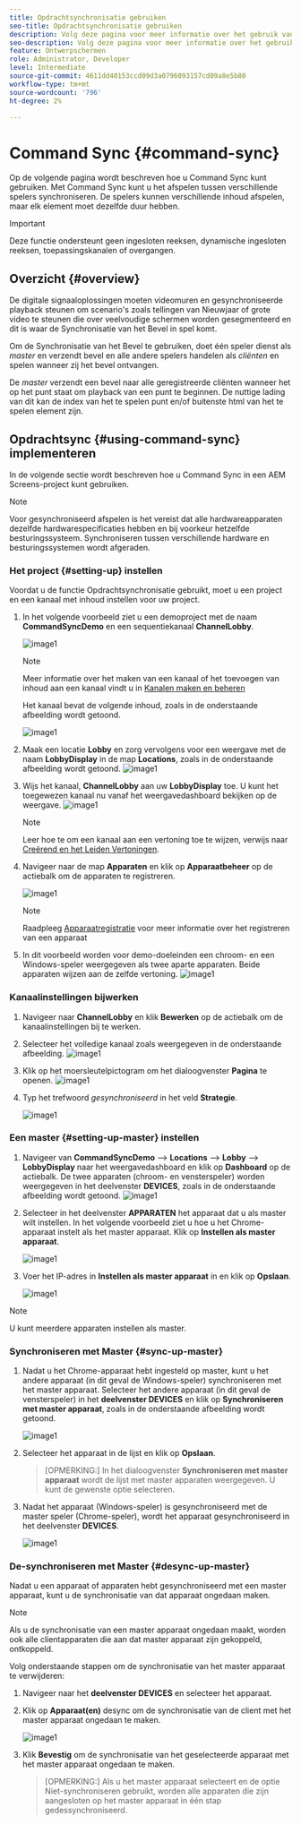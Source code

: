 ```yaml
---
title: Opdrachtsynchronisatie gebruiken
seo-title: Opdrachtsynchronisatie gebruiken
description: Volg deze pagina voor meer informatie over het gebruik van Command Sync.
seo-description: Volg deze pagina voor meer informatie over het gebruik van Command Sync.
feature: Ontwerpschermen
role: Administrator, Developer
level: Intermediate
source-git-commit: 4611dd40153ccd09d3a0796093157cd09a8e5b80
workflow-type: tm+mt
source-wordcount: '796'
ht-degree: 2%

---
```



# Command Sync {#command-sync}

Op de volgende pagina wordt beschreven hoe u Command Sync kunt gebruiken. Met Command Sync kunt u het afspelen tussen verschillende spelers synchroniseren. De spelers kunnen verschillende inhoud afspelen, maar elk element moet dezelfde duur hebben.

>[!IMPORTANT]
>
>Deze functie ondersteunt geen ingesloten reeksen, dynamische ingesloten reeksen, toepassingskanalen of overgangen.

## Overzicht {#overview}

De digitale signaaloplossingen moeten videomuren en gesynchroniseerde playback steunen om scenario&#39;s zoals tellingen van Nieuwjaar of grote video te steunen die over veelvoudige schermen worden gesegmenteerd en dit is waar de Synchronisatie van het Bevel in spel komt.

Om de Synchronisatie van het Bevel te gebruiken, doet één speler dienst als *master* en verzendt bevel en alle andere spelers handelen als *cliënten* en spelen wanneer zij het bevel ontvangen.

De *master* verzendt een bevel naar alle geregistreerde cliënten wanneer het op het punt staat om playback van een punt te beginnen. De nuttige lading van dit kan de index van het te spelen punt en/of buitenste html van het te spelen element zijn.

## Opdrachtsync {#using-command-sync} implementeren

In de volgende sectie wordt beschreven hoe u Command Sync in een AEM Screens-project kunt gebruiken.

>[!NOTE]
>
>Voor gesynchroniseerd afspelen is het vereist dat alle hardwareapparaten dezelfde hardwarespecificaties hebben en bij voorkeur hetzelfde besturingssysteem. Synchroniseren tussen verschillende hardware en besturingssystemen wordt afgeraden.

### Het project {#setting-up} instellen

Voordat u de functie Opdrachtsynchronisatie gebruikt, moet u een project en een kanaal met inhoud instellen voor uw project.

1. In het volgende voorbeeld ziet u een demoproject met de naam **CommandSyncDemo** en een sequentiekanaal **ChannelLobby**.

   ![image1](assets/command-sync/command-sync1-1.png)

   >[!NOTE]
   >
   >Meer informatie over het maken van een kanaal of het toevoegen van inhoud aan een kanaal vindt u in [Kanalen maken en beheren](/help/user-guide/managing-channels.md)

   Het kanaal bevat de volgende inhoud, zoals in de onderstaande afbeelding wordt getoond.

   ![image1](assets/command-sync/command-sync2-1.png)

1. Maak een locatie **Lobby** en zorg vervolgens voor een weergave met de naam **LobbyDisplay** in de map **Locations**, zoals in de onderstaande afbeelding wordt getoond.
   ![image1](assets/command-sync/command-sync3-1.png)

1. Wijs het kanaal, **ChannelLobby** aan uw **LobbyDisplay** toe. U kunt het toegewezen kanaal nu vanaf het weergavedashboard bekijken op de weergave.
   ![image1](assets/command-sync/command-sync4-1.png)

   >[!NOTE]
   >
   >Leer hoe te om een kanaal aan een vertoning toe te wijzen, verwijs naar [Creërend en het Leiden Vertoningen](/help/user-guide/managing-displays.md).

1. Navigeer naar de map **Apparaten** en klik op **Apparaatbeheer** op de actiebalk om de apparaten te registreren.

   ![image1](assets/command-sync5.png)

   >[!NOTE]
   >
   >Raadpleeg [Apparaatregistratie](/help/user-guide/device-registration.md) voor meer informatie over het registreren van een apparaat

1. In dit voorbeeld worden voor demo-doeleinden een chroom- en een Windows-speler weergegeven als twee aparte apparaten. Beide apparaten wijzen aan de zelfde vertoning.
   ![image1](assets/command-sync6.png)

### Kanaalinstellingen bijwerken

1. Navigeer naar **ChannelLobby** en klik **Bewerken** op de actiebalk om de kanaalinstellingen bij te werken.

1. Selecteer het volledige kanaal zoals weergegeven in de onderstaande afbeelding.
   ![image1](assets/command-sync/command-sync7-1.png)

1. Klik op het moersleutelpictogram om het dialoogvenster **Pagina** te openen.
   ![image1](assets/command-sync/command-sync8-1.png)

1. Typ het trefwoord *gesynchroniseerd* in het veld **Strategie**.

   ![image1](assets/command-sync/command-sync9-1.png)


### Een master {#setting-up-master} instellen

1. Navigeer van **CommandSyncDemo** —> **Locations** —> **Lobby** —> **LobbyDisplay** naar het weergavedashboard en klik op **Dashboard** op de actiebalk.
De twee apparaten (chroom- en vensterspeler) worden weergegeven in het deelvenster **DEVICES**, zoals in de onderstaande afbeelding wordt getoond.
   ![image1](assets/command-sync/command-sync10-1.png)

1. Selecteer in het deelvenster **APPARATEN** het apparaat dat u als master wilt instellen. In het volgende voorbeeld ziet u hoe u het Chrome-apparaat instelt als het master apparaat. Klik op **Instellen als master apparaat**.

   ![image1](assets/command-sync/command-sync11-1.png)

1. Voer het IP-adres in **Instellen als master apparaat** in en klik op **Opslaan**.

   ![image1](assets/command-sync/command-sync12-1.png)

>[!NOTE]
>
>U kunt meerdere apparaten instellen als master.

### Synchroniseren met Master {#sync-up-master}

1. Nadat u het Chrome-apparaat hebt ingesteld op master, kunt u het andere apparaat (in dit geval de Windows-speler) synchroniseren met het master apparaat.
Selecteer het andere apparaat (in dit geval de vensterspeler) in het **deelvenster DEVICES** en klik op **Synchroniseren met master apparaat**, zoals in de onderstaande afbeelding wordt getoond.

   ![image1](assets/command-sync/command-sync13-1.png)

1. Selecteer het apparaat in de lijst en klik op **Opslaan**.

   >[OPMERKING:]
   > In het dialoogvenster **Synchroniseren met master apparaat** wordt de lijst met master apparaten weergegeven. U kunt de gewenste optie selecteren.

1. Nadat het apparaat (Windows-speler) is gesynchroniseerd met de master speler (Chrome-speler), wordt het apparaat gesynchroniseerd in het deelvenster **DEVICES**.

   ![image1](assets/command-sync/command-sync14-1.png)

### De-synchroniseren met Master {#desync-up-master}

Nadat u een apparaat of apparaten hebt gesynchroniseerd met een master apparaat, kunt u de synchronisatie van dat apparaat ongedaan maken.

>[!NOTE]
>
>Als u de synchronisatie van een master apparaat ongedaan maakt, worden ook alle clientapparaten die aan dat master apparaat zijn gekoppeld, ontkoppeld.

Volg onderstaande stappen om de synchronisatie van het master apparaat te verwijderen:

1. Navigeer naar het **deelvenster DEVICES** en selecteer het apparaat.

1. Klik op **Apparaat(en)** desync om de synchronisatie van de client met het master apparaat ongedaan te maken.

   ![image1](assets/command-sync/command-sync15-1.png)

1. Klik **Bevestig** om de synchronisatie van het geselecteerde apparaat met het master apparaat ongedaan te maken.

   >[OPMERKING:]
   > Als u het master apparaat selecteert en de optie Niet-synchroniseren gebruikt, worden alle apparaten die zijn aangesloten op het master apparaat in één stap gedessynchroniseerd.
